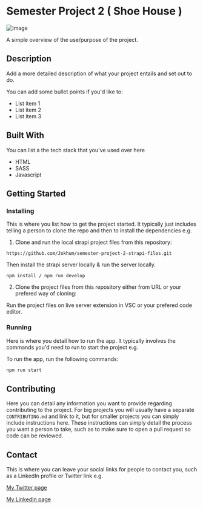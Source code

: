 # Semester Project 2 ( Shoe House )

![image](https://github.com/Jokhum/pwportfolio/blob/6abede14040ab4b345e784a279f832828069906c/images/logos/ShoeHouse.jpg)

A simple overview of the use/purpose of the project.

## Description

Add a more detailed description of what your project entails and set out to do.

You can add some bullet points if you'd like to:

- List item 1
- List item 2
- List item 3

## Built With

You can list a the tech stack that you've used over here

- HTML
- SASS
- Javascript

## Getting Started

### Installing

This is where you list how to get the project started. It typically just includes telling a person to clone the repo and then to install the dependencies e.g.

1. Clone and run the local strapi project files from this repository:

```https://github.com/Jokhum/semester-project-2-strapi-files.git```

  Then install the strapi server locally & run the server locally.

```npm install / npm run develop```

2. Clone the project files from this repository either from URL or your prefered way of cloning:

  Run the project files on live server extension in VSC or your prefered code editor.

### Running

Here is where you detail how to run the app. It typically involves the commands you'd need to run to start the project e.g.

To run the app, run the following commands:

```bash
npm run start
```

## Contributing

Here you can detail any information you want to provide regarding contributing to the project. For big projects you will usually have a separate `CONTRIBUTING.md` and link to it, but for smaller projects you can simply include instructions here. These instructions can simply detail the process you want a person to take, such as to make sure to open a pull request so code can be reviewed.

## Contact

This is where you can leave your social links for people to contact you, such as a LinkedIn profile or Twitter link e.g.

[My Twitter page](www.twitter.com)

[My LinkedIn page](www.linkedin.com)
